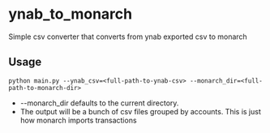 # ynab_to_monarch
Simple csv converter that converts from ynab exported csv to monarch

## Usage
```
python main.py --ynab_csv=<full-path-to-ynab-csv> --monarch_dir=<full-path-to-monarch-dir>
```

* --monarch_dir defaults to the current directory.
* The output will be a bunch of csv files grouped by accounts. This is just how monarch imports transactions